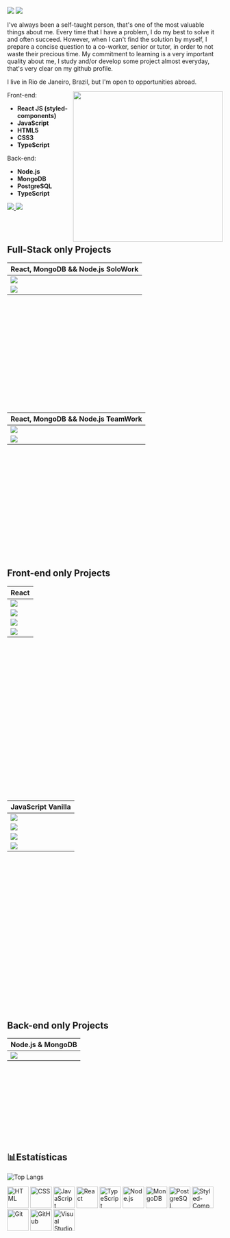 ![](https://img.shields.io/github/followers/lucasreis64?logo=github&style=for-the-badge) ![](https://img.shields.io/github/stars/lucasreis64?logo=github&style=for-the-badge)

<p>
I've always been a self-taught person, that's one of the most valuable things about me. Every time that I have a problem, I do my best to solve it and often succeed. However, when I can't find the solution by myself, I prepare a concise question to a co-worker, senior or tutor, in order to not waste their precious time. My commitment to learning is a very important quality about me, I study and/or develop some project almost everyday, that's very clear on my github profile.
  
I live in Rio de Janeiro, Brazil, but I'm open to opportunities abroad.
</p>

<img width="350" align="right" src="https://pa1.narvii.com/6385/5024d9730cbc9b86fae5d49293e865ad998306c6_hq.gif"/>

Front-end:

- **React JS (styled-components)**
- **JavaScript**
- **HTML5**
- **CSS3**
- **TypeScript**

Back-end:

- **Node.js**
- **MongoDB**
- **PostgreSQL**
- **TypeScript**

<a href="mailto: lucasreis64@gmail.com" target="_blank">
  <img src="https://img.shields.io/badge/-gmail-red?style=for-the-badge&logo=gmail&logoColor=white">
</a>
 <a href="https://www.linkedin.com/in/lucas-reis-b2a054243/" target="_blank">
  <img src="https://img.shields.io/badge/-linkedin-blue?style=for-the-badge&logo=linkedin&logoColor=white">
</a>

<br><br>

## Full-Stack only Projects

<table height= "300">
   <thead>
      <tr>
         <th>React, MongoDB && Node.js SoloWork</th>
      </tr>
   </thead>
   <tbody>
      <tr>
         <td>
           <a href="https://github.com/lucasreis64/mywallet~front"><img src="https://github-readme-stats.vercel.app/api/pin/?username=lucasreis64&repo=mywallet-front&theme=github_dark"></a>
         </td>
      </tr>
        <tr>
         <td>
           <a href="https://github.com/lucasreis64/mywallet-back"><img src="https://github-readme-stats.vercel.app/api/pin/?username=lucasreis64&repo=mywallet-back&theme=github_dark"></a>
         </td>
      </tr>
   </tbody>
</table>

<br>

<table height= "300">
   <thead>
      <tr>
         <th>React, MongoDB && Node.js TeamWork</th>
      </tr>
   </thead>
   <tbody>
        <tr>
         <td>
           <a href="https://github.com/lucasreis64/e-commerce-front"><img src="https://github-readme-stats.vercel.app/api/pin/?username=lucasreis64&repo=e-commerce-front&theme=github_dark"></a>
         </td>
      </tr>
        <tr>
         <td>
           <a href="https://github.com/lucasreis64/e-commerce-back"><img src="https://github-readme-stats.vercel.app/api/pin/?username=lucasreis64&repo=e-commerce-back&theme=github_dark"></a>
         </td>
      </tr>
   </tbody>
</table>

<br>

## Front-end only Projects

<table height= "450">
   <thead>
      <tr>
         <th>React</th>
      </tr>
   </thead>
   <tbody>
      <tr>
         <td>
           <a href="https://github.com/lucasreis64/trackit"><img src="https://github-readme-stats.vercel.app/api/pin/?username=lucasreis64&repo=trackit&theme=github_dark"></a>
         </td>
      </tr>
        <tr>
         <td>
           <a href="https://github.com/lucasreis64/zaprecall"><img src="https://github-readme-stats.vercel.app/api/pin/?username=lucasreis64&repo=zaprecall&theme=github_dark"></a>
         </td>
      </tr>
        <tr>
         <td>
           <a href="https://github.com/lucasreis64/cineflex"><img src="https://github-readme-stats.vercel.app/api/pin/?username=lucasreis64&repo=cineflex&theme=github_dark"></a>
         </td>
      </tr>
             <tr>
         <td>
           <a href="https://github.com/lucasreis64/instagramreact"><img src="https://github-readme-stats.vercel.app/api/pin/?username=lucasreis64&repo=instagramreact&theme=github_dark"></a>
         </td>
      </tr>
   </tbody>
</table>

<br>

<table height= "450">
   <thead>
      <tr>
         <th>JavaScript Vanilla</th>
      </tr>
   </thead>
   <tbody>
      <tr>
         <td>
           <a href="https://github.com/lucasreis64/parrotscardgame"><img src="https://github-readme-stats.vercel.app/api/pin/?username=lucasreis64&repo=parrotscardgame&theme=github_dark"></a>
         </td>
      </tr>
        <tr>
         <td>
           <a href="https://github.com/lucasreis64/driveneats"><img src="https://github-readme-stats.vercel.app/api/pin/?username=lucasreis64&repo=driveneats&theme=github_dark"></a>
         </td>
      </tr>
        <tr>
         <td>
           <a href="https://github.com/lucasreis64/batepapouol"><img src="https://github-readme-stats.vercel.app/api/pin/?username=lucasreis64&repo=batepapouol&theme=github_dark"></a>
         </td>
      </tr>
             <tr>
         <td>
           <a href="https://github.com/lucasreis64/BuzzQuizz"><img src="https://github-readme-stats.vercel.app/api/pin/?username=lucasreis64&repo=BuzzQuizz&theme=github_dark"></a>
         </td>
      </tr>
   </tbody>
</table>

<br>

## Back-end only Projects

<table height= "200">
   <thead>
      <tr>
         <th>Node.js & MongoDB</th>
      </tr>
   </thead>
   <tbody>
      <tr>
         <td>
           <a href="https://github.com/lucasreis64/batepapo-uol-api"><img src="https://github-readme-stats.vercel.app/api/pin/?username=lucasreis64&repo=batepapo-uol-api&theme=github_dark"></a>
         </td>
      </tr>
   </tbody>
</table>

<br>

## 📊Estatísticas

![Top Langs](https://github-readme-stats.vercel.app/api/top-langs/?username=lucasreis64&title_color=FF6700&bg_color=000&text_color=fff)

<div>
   <img height="50" src="https://user-images.githubusercontent.com/25181517/192158954-f88b5814-d510-4564-b285-dff7d6400dad.png" alt="HTML" title="HTML" />
 <img height="50" src="https://user-images.githubusercontent.com/25181517/183898674-75a4a1b1-f960-4ea9-abcb-637170a00a75.png" alt="CSS" title="CSS" />
   <img height="50" src="https://user-images.githubusercontent.com/25181517/117447155-6a868a00-af3d-11eb-9cfe-245df15c9f3f.png" alt="JavaScript" title="JavaScript" />
 <img height="50" src="https://user-images.githubusercontent.com/25181517/183897015-94a058a6-b86e-4e42-a37f-bf92061753e5.png" alt="React" title="React" />
  <img height="50" src="https://static-00.iconduck.com/assets.00/typescript-icon-icon-512x512-yh0yu3ta.png" alt="TypeScript" title="TypeScript" />
  <img height="50" src="https://cdn-icons-png.flaticon.com/512/919/919825.png" alt="Node.js" title="Node.js" />
    <img height="50" src="https://img.icons8.com/color/480/mongodb.png" alt="MongoDB" title="MongoDB" /> 
  <img height="50" src="https://upload.wikimedia.org/wikipedia/commons/thumb/2/29/Postgresql_elephant.svg/1200px-Postgresql_elephant.svg.png" alt="PostgreSQL" title="PostgreSQL" /> 
 <img height="50" src="https://raw.githubusercontent.com/styled-components/brand/master/styled-components.png" alt="Styled-Components" title="Styled-Components" />
 <img height="50" src="https://user-images.githubusercontent.com/25181517/192108372-f71d70ac-7ae6-4c0d-8395-51d8870c2ef0.png" alt="Git" title="Git" />
 <img height="50" src="https://user-images.githubusercontent.com/25181517/192108374-8da61ba1-99ec-41d7-80b8-fb2f7c0a4948.png" alt="GitHub" title="GitHub" />
 <img height="50" src="https://user-images.githubusercontent.com/25181517/192108891-d86b6220-e232-423a-bf5f-90903e6887c3.png" alt="Visual Studio Code" title="Visual Studio Code" />

</div>

<br>
